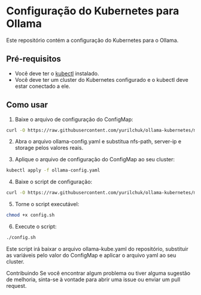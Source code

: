 # Configuração do Kubernetes para Ollama

Este repositório contém a configuração do Kubernetes para o Ollama.

## Pré-requisitos

- Você deve ter o [kubectl](https://kubernetes.io/docs/tasks/tools/install-kubectl/) instalado.
- Você deve ter um cluster do Kubernetes configurado e o kubectl deve estar conectado a ele.

## Como usar

1. Baixe o arquivo de configuração do ConfigMap:

```bash
curl -O https://raw.githubusercontent.com/yurilchuk/ollama-kubernetes/main/ollama-config.yaml
```

2. Abra o arquivo ollama-config.yaml e substitua nfs-path, server-ip e storage pelos valores reais.

3. Aplique o arquivo de configuração do ConfigMap ao seu cluster:

```bash
kubectl apply -f ollama-config.yaml
```

4. Baixe o script de configuração:

```bash
curl -O https://raw.githubusercontent.com/yurilchuk/ollama-kubernetes/main/config.sh
```

5. Torne o script executável:

```bash
chmod +x config.sh
```

6. Execute o script:

```bash
./config.sh
```

Este script irá baixar o arquivo ollama-kube.yaml do repositório, substituir as variáveis pelo valor do ConfigMap e aplicar o arquivo yaml ao seu cluster.

Contribuindo
Se você encontrar algum problema ou tiver alguma sugestão de melhoria, sinta-se à vontade para abrir uma issue ou enviar um pull request.